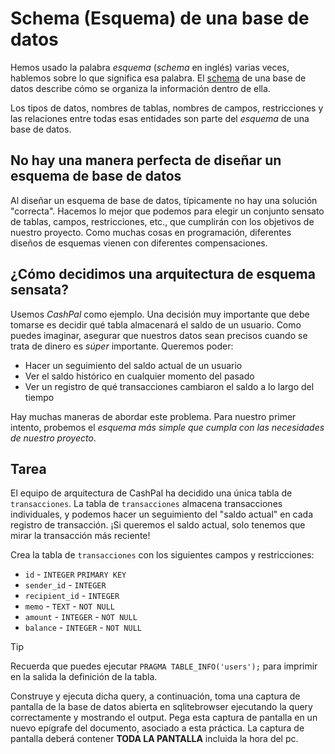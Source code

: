 # Schema (Esquema) de una base de datos

Hemos usado la palabra _esquema_ (_schema_ en inglés) varias veces, hablemos sobre lo que significa esa palabra. El [schema](https://www.ibm.com/think/topics/database-schema) de una base de datos describe cómo se organiza la información dentro de ella.

Los tipos de datos, nombres de tablas, nombres de campos, restricciones y las relaciones entre todas esas entidades son parte del _esquema_ de una base de datos.

## No hay una manera perfecta de diseñar un esquema de base de datos

Al diseñar un esquema de base de datos, típicamente no hay una solución "correcta". Hacemos lo mejor que podemos para elegir un conjunto sensato de tablas, campos, restricciones, etc., que cumplirán con los objetivos de nuestro proyecto. Como muchas cosas en programación, diferentes diseños de esquemas vienen con diferentes compensaciones.

## ¿Cómo decidimos una arquitectura de esquema sensata?

Usemos _CashPal_ como ejemplo. Una decisión muy importante que debe tomarse es decidir qué tabla almacenará el saldo de un usuario. Como puedes imaginar, asegurar que nuestros datos sean precisos cuando se trata de dinero es _súper_ importante. Queremos poder:

- Hacer un seguimiento del saldo actual de un usuario
- Ver el saldo histórico en cualquier momento del pasado
- Ver un registro de qué transacciones cambiaron el saldo a lo largo del tiempo

Hay muchas maneras de abordar este problema. Para nuestro primer intento, probemos el _esquema más simple que cumpla con las necesidades de nuestro proyecto_.

## Tarea

El equipo de arquitectura de CashPal ha decidido una única tabla de `transacciones`. La tabla de `transacciones` almacena transacciones individuales, y podemos hacer un seguimiento del "saldo actual" en cada registro de transacción. ¡Si queremos el saldo actual, solo tenemos que mirar la transacción más reciente!

Crea la tabla de `transacciones` con los siguientes campos y restricciones:

- `id` - `INTEGER` `PRIMARY KEY`
- `sender_id` - `INTEGER`
- `recipient_id` - `INTEGER`
- `memo` - `TEXT` - `NOT NULL`
- `amount` - `INTEGER` - `NOT NULL`
- `balance` - `INTEGER` - `NOT NULL`

> [!TIP]
> Recuerda que puedes ejecutar `PRAGMA TABLE_INFO('users');` para imprimir en la salida la definición de la tabla.

Construye y ejecuta dicha query, a continuación, toma una captura de pantalla de la base de datos abierta en sqlitebrowser ejecutando la query correctamente y mostrando el output. Pega esta captura de pantalla en un nuevo epígrafe del documento, asociado a esta práctica. La captura de pantalla deberá contener **TODA LA PANTALLA** incluida la hora del pc.
